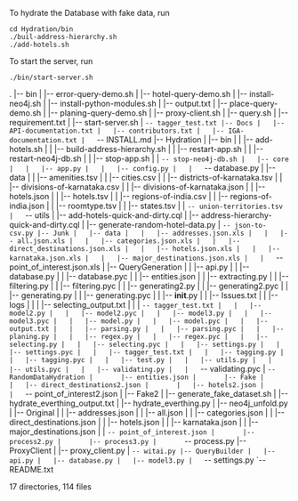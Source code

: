 To hydrate the Database with fake data, run
```
cd Hydration/bin
./buil-address-hierarchy.sh
./add-hotels.sh
```

To start the server, run
```
./bin/start-server.sh
```

.
|-- bin
|   |-- error-query-demo.sh
|   |-- hotel-query-demo.sh
|   |-- install-neo4j.sh
|   |-- install-python-modules.sh
|   |-- output.txt
|   |-- place-query-demo.sh
|   |-- planing-query-demo.sh
|   |-- proxy-client.sh
|   |-- query.sh
|   |-- requirement.txt
|   |-- start-server.sh
|   `-- tagger_test.txt
|-- Docs
|   |-- API-documentation.txt
|   |-- contributors.txt
|   |-- IGA-documentation.txt
|   `-- INSTALL.md
|-- Hydration
|   |-- bin
|   |   |-- add-hotels.sh
|   |   |-- build-address-hierarchy.sh
|   |   |-- restart-app.sh
|   |   |-- restart-neo4j-db.sh
|   |   |-- stop-app.sh
|   |   `-- stop-neo4j-db.sh
|   |-- core
|   |   |-- app.py
|   |   |-- config.py
|   |   `-- database.py
|   |-- data
|   |   |-- amenities.tsv
|   |   |-- cities.csv
|   |   |-- districts-of-karnataka.tsv
|   |   |-- divisions-of-karnataka.csv
|   |   |-- divisions-of-karnataka.json
|   |   |-- hotels.json
|   |   |-- hotels.tsv
|   |   |-- regions-of-india.csv
|   |   |-- regions-of-india.json
|   |   |-- roomtype.tsv
|   |   |-- states.tsv
|   |   `-- union-territories.tsv
|   `-- utils
|       |-- add-hotels-quick-and-dirty.cql
|       |-- address-hierarchy-quick-and-dirty.cql
|       |-- generate-random-hotel-data.py
|       `-- json-to-csv.py
|-- Junk
|   |-- data
|   |   |-- addresses.json.xls
|   |   |-- all.json.xls
|   |   |-- categories.json.xls
|   |   |-- direct_destinations.json.xls
|   |   |-- hotels.json.xls
|   |   |-- karnataka.json.xls
|   |   |-- major_destinations.json.xls
|   |   `-- point_of_interest.json.xls
|   |-- QueryGeneration
|   |   |-- api.py
|   |   |-- database.py
|   |   |-- database.pyc
|   |   |-- entities.json
|   |   |-- extracting.py
|   |   |-- filtering.py
|   |   |-- filtering.pyc
|   |   |-- generating2.py
|   |   |-- generating2.pyc
|   |   |-- generating.py
|   |   |-- generating.pyc
|   |   |-- __init__.py
|   |   |-- Issues.txt
|   |   |-- logs
|   |   |   |-- selecting_output.txt
|   |   |   `-- tagger_test.txt
|   |   |-- model2.py
|   |   |-- model2.pyc
|   |   |-- model3.py
|   |   |-- model3.pyc
|   |   |-- model.py
|   |   |-- model.pyc
|   |   |-- output.txt
|   |   |-- parsing.py
|   |   |-- parsing.pyc
|   |   |-- planing.py
|   |   |-- regex.py
|   |   |-- regex.pyc
|   |   |-- selecting.py
|   |   |-- selecting.pyc
|   |   |-- settings.py
|   |   |-- settings.pyc
|   |   |-- tagger_test.txt
|   |   |-- tagging.py
|   |   |-- tagging.pyc
|   |   |-- test.py
|   |   |-- utils.py
|   |   |-- utils.pyc
|   |   |-- validating.py
|   |   `-- validating.pyc
|   `-- RandomDataHydration
|       |-- entities.json
|       |-- Fake
|       |   |-- direct_destinations2.json
|       |   |-- hotels2.json
|       |   `-- point_of_interest2.json
|       |-- Fake2
|       |-- generate_fake_dataset.sh
|       |-- hydrate_everthing_output.txt
|       |-- hydrate_everthing.py
|       |-- neo4j_unfold.py
|       |-- Original
|       |   |-- addresses.json
|       |   |-- all.json
|       |   |-- categories.json
|       |   |-- direct_destinations.json
|       |   |-- hotels.json
|       |   |-- karnataka.json
|       |   |-- major_destinations.json
|       |   `-- point_of_interest.json
|       |-- process2.py
|       |-- process3.py
|       `-- process.py
|-- ProxyClient
|   |-- proxy_client.py
|   `-- witai.py
|-- QueryBuilder
|   |-- api.py
|   |-- database.py
|   |-- model3.py
|   `-- settings.py
`-- README.txt

17 directories, 114 files
